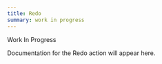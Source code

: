 ```yaml
---
title: Redo
summary: work in progress
---
```


Work In Progress

Documentation for the Redo action will appear here.